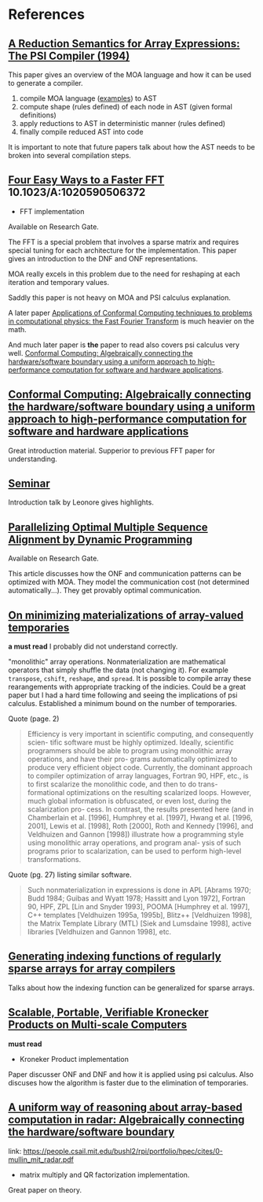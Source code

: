 # References

## [A Reduction Semantics for Array Expressions: The PSI Compiler (1994)](http://citeseerx.ist.psu.edu/viewdoc/summary?doi=10.1.1.54.4307)

This paper gives an overview of the MOA language and how it can be
used to generate a compiler. 

1. compile MOA language ([examples](../test_files/moa/)) to AST
2. compute shape (rules defined) of each node in AST (given formal definitions)
3. apply reductions to AST in deterministic manner (rules defined)
4. finally compile reduced AST into code

It is important to note that future papers talk about how the AST
needs to be broken into several compilation steps.

## [Four Easy Ways to a Faster FFT](https://doi.org/10.1023/A:1020590506372) 10.1023/A:1020590506372

 - FFT implementation

Available on Research Gate.

The FFT is a special problem that involves a sparse matrix and
requires special tuning for each architecture for the
implementation. This paper gives an introduction to the DNF and ONF
representations.

MOA really excels in this problem due to the need for reshaping at
each iteration and temporary values.

Saddly this paper is not heavy on MOA and PSI calculus explanation.

A later paper [Applications of Conformal Computing techniques to
problems in computational physics: the Fast Fourier
Transform](https://doi.org/10.1016/j.cpc.2005.02.004) is much heavier
on the math.

And much later paper is **the** paper to read also covers psi calculus
very well. [Conformal Computing: Algebraically connecting the hardware/software boundary using a uniform approach to high-performance computation for software and hardware applications](https://arxiv.org/abs/0803.2386).

## [Conformal Computing: Algebraically connecting the hardware/software boundary using a uniform approach to high-performance computation for software and hardware applications](https://arxiv.org/abs/0803.2386)

Great introduction material. Supperior to previous FFT paper for understanding.

## [Seminar](https://www.albany.edu/CC05/)

Introduction talk by Leonore gives highlights.

## [Parallelizing Optimal Multiple Sequence Alignment by Dynamic Programming](https://doi.org/10.1109/ISPA.2008.93)

Available on Research Gate.

This article discusses how the ONF and communication patterns can be
optimized with MOA. They model the communication cost (not determined
automatically...). They get provably optimal communication.


## [On minimizing materializations of array-valued temporaries](https://doi.org/10.1145/1186632.1186637)

**a must read** I probably did not understand correctly.

"monolithic" array operations. Nonmaterialization are mathematical
operators that simply shuffle the data (not changing it). For example
`transpose`, `cshift`, `reshape`, and `spread`. It is possible to
compile array these rearangements with appropriate tracking of the
indicies. Could be a great paper but I had a hard time following and
seeing the implications of psi calculus. Established a minimum bound
on the number of temporaries.

Quote (page. 2) 

> Efficiency is very important in scientific computing, and
> consequently scien- tific software must be highly optimized. Ideally,
> scientific programmers should be able to program using monolithic
> array operations, and have their pro- grams automatically optimized to
> produce very efficient object code. Currently, the dominant approach
> to compiler optimization of array languages, Fortran 90, HPF, etc., is
> to first scalarize the monolithic code, and then to do trans-
> formational optimizations on the resulting scalarized loops. However,
> much global information is obfuscated, or even lost, during the
> scalarization pro- cess. In contrast, the results presented here (and
> in Chamberlain et al. [1996], Humphrey et al. [1997], Hwang et
> al. [1996, 2001], Lewis et al. [1998], Roth [2000], Roth and Kennedy
> [1996], and Veldhuizen and Gannon [1998]) illustrate how a programming
> style using monolithic array operations, and program anal- ysis of
> such programs prior to scalarization, can be used to perform
> high-level transformations.

Quote (pg. 27) listing similar software.

> Such nonmaterialization in expressions is done in APL [Abrams 1970;
> Budd 1984; Guibas and Wyatt 1978; Hassitt and Lyon 1972], Fortran
> 90, HPF, ZPL [Lin and Snyder 1993], POOMA [Humphrey et al. 1997],
> C++ templates [Veldhuizen 1995a, 1995b], Blitz++ [Veldhuizen 1998],
> the Matrix Template Library (MTL) [Siek and Lumsdaine 1998], active
> libraries [Veldhuizen and Gannon 1998], etc.


## [Generating indexing functions of regularly sparse arrays for array compilers](http://citeseerx.ist.psu.edu/viewdoc/download?doi=10.1.1.53.7877&rep=rep1&type=pdf)

Talks about how the indexing function can be generalized for sparse arrays.

## [Scalable, Portable, Verifiable Kronecker Products on Multi-scale Computers](https://doi.org/10.1007/978-3-319-04280-0_14)

**must read**

- Kroneker Product implementation

Paper discusser ONF and DNF and how it is applied using psi calculus. Also discuses how the algorithm is faster due to the elimination of temporaries.

## [A uniform way of reasoning about array-based computation in radar: Algebraically connecting the hardware/software boundary](https://doi.org/10.1016/j.dsp.2005.02.003)

link: https://people.csail.mit.edu/bushl2/rpi/portfolio/hpec/cites/0-mullin_mit_radar.pdf

 - matrix multiply and QR factorization implementation.

Great paper on theory.



